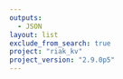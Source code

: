 ```yaml
---
outputs:
  - JSON
layout: list
exclude_from_search: true
project: "riak_kv"
project_version: "2.9.0p5"
---
```



